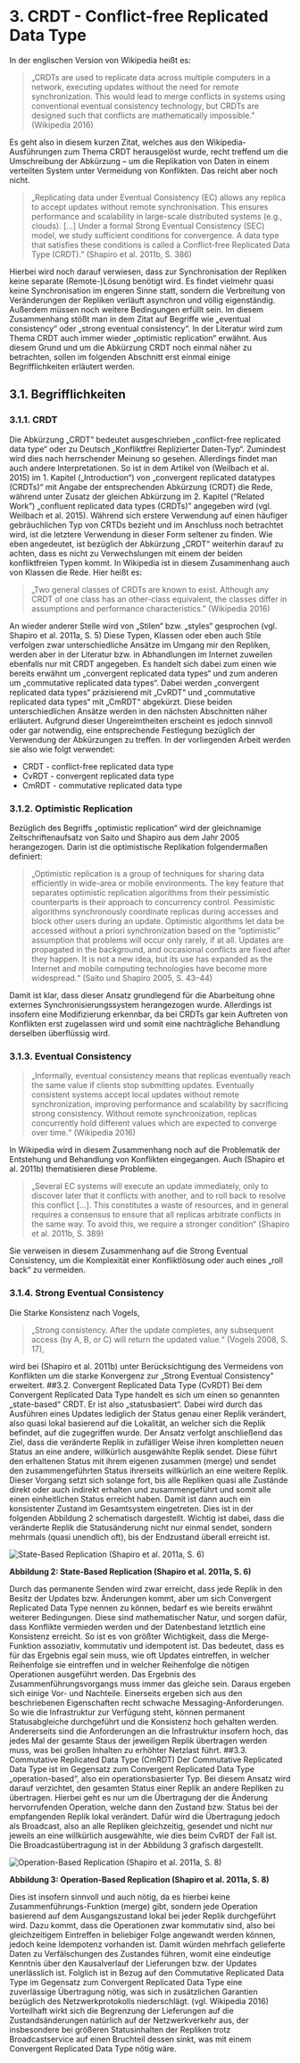 # 3. CRDT - Conflict-free Replicated Data Type
In der englischen Version von Wikipedia heißt es:
> „CRDTs are used to replicate data across multiple computers in a network, executing updates without the need for remote synchronization. This would lead to merge conflicts in systems using conventional eventual consistency technology, but CRDTs are designed such that conflicts are mathematically impossible.” (Wikipedia 2016)

Es geht also in diesem kurzen Zitat, welches aus den Wikipedia-Ausführungen zum Thema CRDT herausgelöst wurde, recht treffend um die Umschreibung der Abkürzung – um die Replikation von Daten in einem verteilten System unter Vermeidung von Konflikten. Das reicht aber noch nicht.
> „Replicating data under Eventual Consistency (EC) allows any replica to accept updates without remote synchronisation. This ensures performance and scalability in large-scale distributed systems (e.g., clouds). [...] Under a formal Strong Eventual Consistency (SEC) model, we study sufficient conditions for convergence. A data type that satisfies these conditions is called a Conflict-free Replicated Data Type (CRDT).” (Shapiro et al. 2011b, S. 386)

Hierbei wird noch darauf verwiesen, dass zur Synchronisation der Repliken keine separate (Remote-)Lösung benötigt wird. Es findet vielmehr quasi keine Synchronisation im engeren Sinne statt, sondern die Verbreitung von Veränderungen der Repliken verläuft asynchron und völlig eigenständig. Außerdem müssen noch weitere Bedingungen erfüllt sein. Im diesem Zusammenhang stößt man in dem Zitat auf Begriffe wie „eventual consistency“ oder „strong eventual consistency“. In der Literatur wird zum Thema CRDT auch  immer wieder „optimistic replication“ erwähnt. Aus diesem Grund und um die Abkürzung CRDT noch einmal näher zu betrachten, sollen im folgenden Abschnitt erst einmal einige Begrifflichkeiten erläutert werden.
## 3.1. Begrifflichkeiten
### 3.1.1. CRDT
Die Abkürzung „CRDT“ bedeutet ausgeschrieben „conflict-free replicated data type“ oder zu Deutsch „Konfliktfrei Replizierter Daten-Typ“. Zumindest wird dies nach herrschender Meinung so gesehen. Allerdings findet man auch andere Interpretationen. So ist in dem Artikel von (Weilbach et al. 2015) im 1. Kapitel („Introduction“) von „convergent replicated datatypes (CRDTs)“ mit Angabe der entsprechenden Abkürzung (CRDT) die Rede, während unter Zusatz der gleichen Abkürzung im 2. Kapitel (“Related Work”) „confluent replicated data types (CRDTs)” angegeben wird (vgl. Weilbach et al. 2015). Während sich erstere Verwendung auf einen häufiger gebräuchlichen Typ von CRTDs bezieht und im Anschluss noch betrachtet wird, ist die letztere Verwendung in dieser Form seltener zu finden.
Wie eben angedeutet, ist bezüglich der Abkürzung „CRDT“ weiterhin darauf zu achten, dass es nicht zu Verwechslungen mit einem der beiden konfliktfreien Typen kommt. In Wikipedia ist in diesem Zusammenhang auch von Klassen die Rede. Hier heißt es:
> „Two general classes of CRDTs are known to exist. Although any CRDT of one class has an other-class equivalent, the classes differ in assumptions and performance characteristics.” (Wikipedia 2016)

An wieder anderer Stelle wird von „Stilen“ bzw. „styles“ gesprochen (vgl. Shapiro et al. 2011a, S. 5)  Diese Typen, Klassen oder eben auch Stile verfolgen zwar unterschiedliche Ansätze im Umgang mir den Repliken, werden aber in der Literatur bzw. in Abhandlungen im Internet zuweilen ebenfalls nur mit CRDT angegeben. Es handelt sich dabei zum einen wie bereits erwähnt um „convergent replicated data types“ und zum anderen um „commutative replicated data types“. Dabei werden „convergent replicated data types“ präzisierend mit „CvRDT“ und „commutative replicated data types“ mit „CmRDT“ abgekürzt. Diese beiden unterschiedlichen Ansätze werden in den nächsten Abschnitten näher erläutert.
Aufgrund dieser Ungereimtheiten erscheint es jedoch sinnvoll oder gar notwendig, eine entsprechende Festlegung bezüglich der Verwendung der Abkürzungen zu treffen. In der vorliegenden Arbeit werden sie also wie folgt verwendet:
-	CRDT - conflict-free replicated data type
-	CvRDT - convergent replicated data type
-	CmRDT - commutative replicated data type

### 3.1.2. Optimistic Replication
Bezüglich des Begriffs „optimistic replication“ wird der gleichnamige Zeitschriftenaufsatz von Saito und Shapiro aus dem Jahr 2005 herangezogen. Darin ist die optimistische Replikation folgendermaßen definiert:
> „Optimistic replication is a group of techniques for sharing data efficiently in wide-area or mobile environments. The key feature that separates optimistic replication algorithms from their pessimistic counterparts is their approach to concurrency control. Pessimistic algorithms synchronously coordinate replicas during accesses and block other users during an update. Optimistic algorithms let data be accessed without a priori synchronization based on the “optimistic” assumption that problems will occur only rarely, if at all. Updates are propagated in the background, and occasional conflicts are fixed after they happen. It is not a new idea, but its use has expanded as the Internet and mobile computing technologies have become more widespread.“ (Saito und Shapiro 2005, S. 43–44)

Damit ist klar, dass dieser Ansatz grundlegend für die Abarbeitung ohne externes Synchronisierungssystem herangezogen wurde. Allerdings ist insofern eine Modifizierung erkennbar, da bei CRDTs gar kein Auftreten von Konflikten erst zugelassen wird und somit eine nachträgliche Behandlung derselben überflüssig wird.
### 3.1.3. Eventual Consistency
> „Informally, eventual consistency means that replicas eventually reach the same value if clients stop submitting updates. Eventually consistent systems accept local updates without remote synchronization, improving performance and scalability by sacrificing strong consistency. Without remote synchronization, replicas concurrently hold different values which are expected to converge over time.“ (Wikipedia 2016)

In Wikipedia wird in diesem Zusammenhang noch auf die Problematik der Entstehung und Behandlung von Konflikten eingegangen. Auch (Shapiro et al. 2011b) thematisieren diese Probleme.
> „Several EC systems will execute an update immediately, only to discover later that it conflicts with another, and to roll back to resolve this conflict [...]. This constitutes a waste of resources, and in general requires a consensus to ensure that all replicas arbitrate conflicts in the same way. To avoid this, we require a stronger condition“ (Shapiro et al. 2011b, S. 389)

Sie verweisen in diesem Zusammenhang auf die Strong Eventual Consistency, um die Komplexität einer Konfliktlösung oder auch eines „roll back“ zu vermeiden.
### 3.1.4. Strong Eventual Consistency
Die Starke Konsistenz nach Vogels,
> „Strong consistency. After the update completes, any subsequent access (by A, B, or C) will return the updated value.“ (Vogels 2008, S. 17),

wird bei (Shapiro et al. 2011b) unter Berücksichtigung des Vermeidens von Konflikten um die starke Konvergenz zur „Strong Eventual Consistency“ erweitert.
##3.2.	Convergent Replicated Data Type (CvRDT)
Bei dem Convergent Replicated Data Type handelt es sich um einen so genannten „state-based“ CRDT. Er ist also „statusbasiert“. Dabei wird durch das Ausführen eines Updates lediglich der Status genau einer Replik verändert, also quasi lokal basierend auf die Lokalität, an welcher sich die Replik befindet, auf die zugegriffen wurde. Der Ansatz verfolgt anschließend das Ziel, dass die veränderte Replik in zufälliger Weise ihren kompletten neuen Status an eine andere, willkürlich ausgewählte Replik sendet. Diese führt den erhaltenen Status mit ihrem eigenen zusammen (merge) und sendet den zusammengeführten Status ihrerseits willkürlich an eine weitere Replik. Dieser Vorgang setzt sich solange fort, bis alle Repliken quasi alle Zustände direkt oder auch indirekt erhalten und zusammengeführt und somit alle einen einheitlichen Status erreicht haben. Damit ist dann auch ein konsistenter Zustand im Gesamtsystem eingetreten. Dies ist in der folgenden  Abbildung 2 schematisch dargestellt. Wichtig ist dabei, dass die veränderte Replik die Statusänderung nicht nur einmal sendet, sondern mehrmals (quasi unendlich oft), bis der Endzustand überall erreicht ist.

![State-Based Replication (Shapiro et al. 2011a, S. 6)](https://github.com/achatzSWT/ostfalia_db_2016_hausarbeiten/blob/master/crdt/Bilder/state-based-replication.JPG)

**Abbildung 2: State-Based Replication (Shapiro et al. 2011a, S. 6)**

Durch das permanente Senden wird zwar erreicht, dass jede Replik in den Besitz der Updates bzw. Änderungen kommt, aber um sich Convergent Replicated Data Type nennen zu können, bedarf es wie bereits erwähnt weiterer Bedingungen. Diese sind mathematischer Natur, und sorgen dafür, dass Konflikte vermieden werden und der Datenbestand letztlich eine Konsistenz erreicht. So ist es von größter Wichtigkeit, dass die Merge-Funktion assoziativ, kommutativ und idempotent ist. Das bedeutet, dass es für das Ergebnis egal sein muss, wie oft Updates eintreffen, in welcher Reihenfolge sie eintreffen und in welcher Reihenfolge die nötigen Operationen ausgeführt werden. Das Ergebnis des Zusammenführungsvorgangs muss immer das gleiche sein.
Daraus ergeben sich einige Vor- und Nachteile. Einerseits ergeben sich aus den beschriebenen Eigenschaften recht schwache Messaging-Anforderungen. So wie die Infrastruktur zur Verfügung steht, können permanent Statusabgleiche durchgeführt und die Konsistenz hoch gehalten werden. Andererseits sind die Anforderungen an die Infrastruktur insofern hoch, das jedes Mal der gesamte Staus der jeweiligen Replik übertragen werden muss, was bei großen Inhalten zu erhöhter Netzlast führt.
##3.3.	Commutative Replicated Data Type (CmRDT)
Der Commutative Replicated Data Type ist im Gegensatz zum Convergent Replicated Data Type „operation-based“, also ein operationsbasierter Typ. Bei diesem Ansatz wird darauf verzichtet, den gesamten Status einer Replik an andere Repliken zu übertragen. Hierbei geht es nur um die Übertragung der die Änderung hervorrufenden Operation, welche dann den Zustand bzw. Status bei der empfangenden Replik lokal verändert. Dafür wird die Übertragung jedoch als Broadcast, also an alle Repliken gleichzeitig, gesendet und nicht nur jeweils an eine willkürlich ausgewählte, wie dies beim CvRDT der Fall ist. Die Broadcastübertragung ist in der Abbildung 3 grafisch dargestellt.

![Operation-Based Replication (Shapiro et al. 2011a, S. 8)](https://github.com/achatzSWT/ostfalia_db_2016_hausarbeiten/blob/master/crdt/Bilder/operation-based-replication.JPG)

**Abbildung 3: Operation-Based Replication (Shapiro et al. 2011a, S. 8)**

Dies ist insofern sinnvoll und auch nötig, da es hierbei keine Zusammenführungs-Funktion (merge) gibt, sondern jede Operation basierend auf dem Ausgangszustand lokal bei jeder Replik durchgeführt wird. Dazu kommt, dass die Operationen zwar kommutativ sind, also bei gleichzeitigem Eintreffen in beliebiger Folge angewandt werden können, jedoch keine Idempotenz vorhanden ist. Damit würden mehrfach gelieferte Daten zu Verfälschungen des Zustandes führen, womit eine eindeutige Kenntnis über den Kausalverlauf der Lieferungen bzw. der Updates unerlässlich ist.
Folglich ist in Bezug auf den Commutative Replicated Data Type im Gegensatz zum Convergent Replicated Data Type eine zuverlässige Übertragung nötig, was sich in zusätzlichen Garantien bezüglich des Netzwerkprotokolls niederschlägt. (vgl. Wikipedia 2016) Vorteilhaft wirkt sich die Begrenzung der Lieferungen auf die Zustandsänderungen natürlich auf der Netzwerkverkehr aus, der insbesondere bei größeren Statusinhalten der Repliken trotz Broadcastservice auf einen Bruchteil dessen sinkt, was mit einem Convergent Replicated Data Type nötig wäre.
